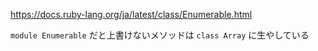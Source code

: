 https://docs.ruby-lang.org/ja/latest/class/Enumerable.html

`module Enumerable` だと上書けないメソッドは `class Array` に生やしている